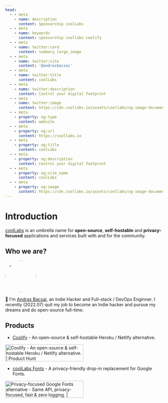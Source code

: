 ```yaml
---
head:
  - - meta
    - name: description
      content: Sponsorship coolLabs
  - - meta
    - name: keywords
      content: sponsorship coollabs coolify 
  - - meta
    - name: twitter:card
      content: summary_large_image
  - - meta
    - name: twitter:site
      content: '@andrasbacsai'
  - - meta
    - name: twitter:title
      content: coolLabs
  - - meta
    - name: twitter:description
      content: Control your digital footprint
  - - meta
    - name: twitter:image
      content: https://cdn.coollabs.io/assets/coollabs/og-image-documentation.png
  - - meta
    - property: og:type
      content: website
  - - meta
    - property: og:url
      content: https://coollabs.io
  - - meta
    - property: og:title
      content: coolLabs
  - - meta
    - property: og:description
      content: Control your digital footprint
  - - meta
    - property: og:site_name
      content: coolLabs
  - - meta
    - property: og:image
      content: https://cdn.coollabs.io/assets/coollabs/og-image-documentation.png
---
```

# Introduction

[coolLabs](https://coollabs.io) is an umbrella name for **open-source**, **self-hostable** and **privacy-focused** applications and services built with and for the community.


## Who we are?
<img src="https://pbs.twimg.com/profile_images/1482658380913201158/NwpZWIaU_400x400.jpg" style="width:100px;height:100px;border-radius:100px;">

👋 I'm [Andras Bacsai](https://twitter.com/andrasbacsai), an Indie Hacker and Full-stack / DevOps Enginner. I recently (2022.07) quit my job to become an Indie hacker and pursue my dreams and do open-source full-time.

## Products
- [Coolify](https://coolify.io) - An open-source & self-hostable Heroku / Netlify alternative.

<a href="https://www.producthunt.com/posts/coolify?utm_source=badge-featured&amp;utm_medium=badge&amp;utm_souce=badge-coolify" target="_blank"><img src="https://api.producthunt.com/widgets/embed-image/v1/featured.svg?post_id=338273&amp;theme=dark" alt="Coolify - An open-source &amp; self-hostable Heroku / Netlify alternative. | Product Hunt" style="width: 250px; height: 54px;" loading="lazy" width="250" height="54"></a>

- [coolLabs Fonts](https://fonts.coollabs.io) - A privacy-friendly drop-in replacement for Google Fonts.

<a href="https://www.producthunt.com/posts/privacy-focused-google-fonts-alternative?utm_source=badge-featured&amp;utm_medium=badge&amp;utm_souce=badge-privacy-focused-google-fonts-alternative" target="_blank"><img src="https://api.producthunt.com/widgets/embed-image/v1/featured.svg?post_id=330902&amp;theme=dark" alt="Privacy-focused Google Fonts alternative - Same API, privacy-focused, fast &amp; zero logging. | Product Hunt" style="width: 250px; height: 54px;" width="250" height="54"></a>
